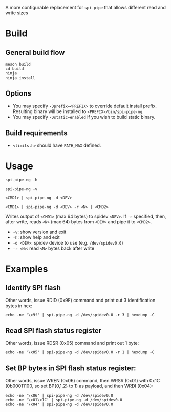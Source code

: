 A more configurable replacement for `spi-pipe` that allows different read and write sizes

# Build

## General build flow

```
meson build
cd build
ninja
ninja install
```

## Options

* You may specify `-Dprefix=<PREFIX>` to override default install prefix. Resulting binary will be installed to `<PREFIX>/bin/spi-pipe-ng`.
* You may specify `-Dstatic=enabled` if you wish to build static binary.

## Build requirements

* `<limits.h>` should have `PATH_MAX` defined.

# Usage

```
spi-pipe-ng -h
```

```
spi-pipe-ng -v
```

```
<CMD1> | spi-pipe-ng -d <DEV> 
```

```
<CMD1> | spi-pipe-ng -d <DEV> -r <N> | <CMD2>
```

Writes output of `<CMD1>` (max 64 bytes) to spidev `<DEV>`. If `-r` specified, then, after write, reads `<N>` (max 64) bytes from `<DEV>` and pipe it to `<CMD2>`.

* `-v`: show version and exit
* `-h`: show help and exit
* `-d <DEV>`: spidev device to use (e.g. `/dev/spidev0.0`)
* `-r <N>`: read `<N>` bytes back after write

# Examples

## Identify SPI flash

Other words, issue RDID (0x9F) command and print out 3 identification bytes in hex:

```
echo -ne '\x9f' | spi-pipe-ng -d /dev/spidev0.0 -r 3 | hexdump -C
```

## Read SPI flash status register

Other words, issue RDSR (0x05) command and print out 1 byte:

```
echo -ne '\x05' | spi-pipe-ng -d /dev/spidev0.0 -r 1 | hexdump -C
```

## Set BP bytes in SPI flash status register:

Other words, issue WREN (0x06) command, then WRSR (0x01) with 0x1C (0b00011100, so set BP{0,1,2} to 1) as payload, and then WRDI (0x04):

```
echo -ne '\x06' | spi-pipe-ng -d /dev/spidev0.0
echo -ne '\x01\x1C' | spi-pipe-ng -d /dev/spidev0.0
echo -ne '\x04' | spi-pipe-ng -d /dev/spidev0.0
```
